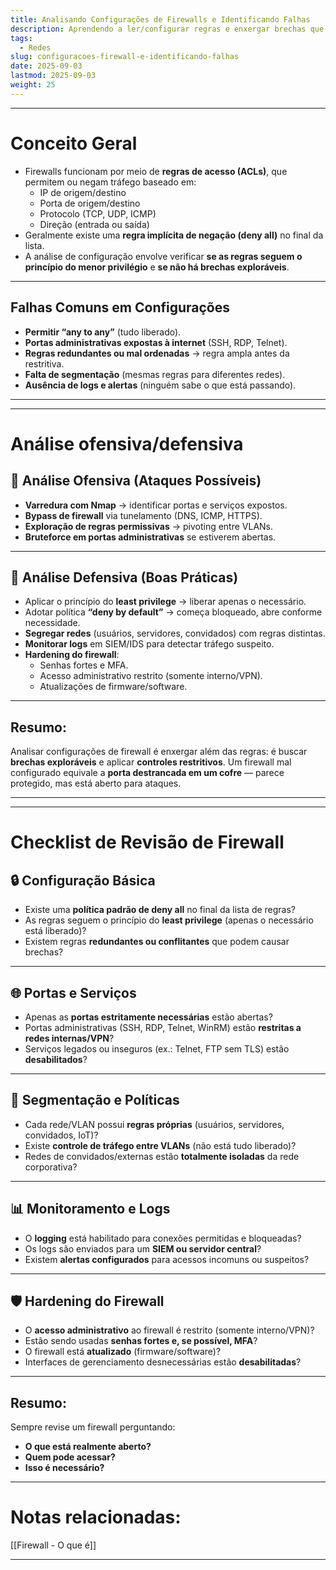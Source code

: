 ```yaml
---
title: Analisando Configurações de Firewalls e Identificando Falhas
description: Aprendendo a ler/configurar regras e enxergar brechas que um atacante pode explorar.
tags:
  - Redes
slug: configuracoes-firewall-e-identificando-falhas
date: 2025-09-03
lastmod: 2025-09-03
weight: 25
---
```

---
# Conceito Geral

- Firewalls funcionam por meio de **regras de acesso (ACLs)**, que permitem ou negam tráfego baseado em:
    - IP de origem/destino
    - Porta de origem/destino
    - Protocolo (TCP, UDP, ICMP)
    - Direção (entrada ou saída)
- Geralmente existe uma **regra implícita de negação (deny all)** no final da lista.
- A análise de configuração envolve verificar **se as regras seguem o princípio do menor privilégio** e **se não há brechas exploráveis**.

---
## Falhas Comuns em Configurações

- **Permitir “any to any”** (tudo liberado).
- **Portas administrativas expostas à internet** (SSH, RDP, Telnet).
- **Regras redundantes ou mal ordenadas** → regra ampla antes da restritiva.
- **Falta de segmentação** (mesmas regras para diferentes redes).
- **Ausência de logs e alertas** (ninguém sabe o que está passando).



---
---
# Análise ofensiva/defensiva

## 🔸 Análise Ofensiva (Ataques Possíveis)

- **Varredura com Nmap** → identificar portas e serviços expostos.
- **Bypass de firewall** via tunelamento (DNS, ICMP, HTTPS).
- **Exploração de regras permissivas** → pivoting entre VLANs.
- **Bruteforce em portas administrativas** se estiverem abertas.

---
## 🔹 Análise Defensiva (Boas Práticas)

- Aplicar o princípio do **least privilege** → liberar apenas o necessário.
- Adotar política **“deny by default”** → começa bloqueado, abre conforme necessidade.
- **Segregar redes** (usuários, servidores, convidados) com regras distintas.
- **Monitorar logs** em SIEM/IDS para detectar tráfego suspeito.
- **Hardening do firewall**:
    - Senhas fortes e MFA.
    - Acesso administrativo restrito (somente interno/VPN).
    - Atualizações de firmware/software.

---
## Resumo:  

Analisar configurações de firewall é enxergar além das regras: é buscar **brechas exploráveis** e aplicar **controles restritivos**. Um firewall mal configurado equivale a **porta destrancada em um cofre** — parece protegido, mas está aberto para ataques.

---
---

# Checklist de Revisão de Firewall

## 🔒 Configuração Básica

-  Existe uma **política padrão de deny all** no final da lista de regras?
-  As regras seguem o princípio do **least privilege** (apenas o necessário está liberado)?
-  Existem regras **redundantes ou conflitantes** que podem causar brechas?

---
## 🌐 Portas e Serviços

-  Apenas as **portas estritamente necessárias** estão abertas?
-  Portas administrativas (SSH, RDP, Telnet, WinRM) estão **restritas a redes internas/VPN**?
-  Serviços legados ou inseguros (ex.: Telnet, FTP sem TLS) estão **desabilitados**?

---
## 🧩 Segmentação e Políticas

-  Cada rede/VLAN possui **regras próprias** (usuários, servidores, convidados, IoT)?
-  Existe **controle de tráfego entre VLANs** (não está tudo liberado)?
-  Redes de convidados/externas estão **totalmente isoladas** da rede corporativa?

---
## 📊 Monitoramento e Logs

-  O **logging** está habilitado para conexões permitidas e bloqueadas?
-  Os logs são enviados para um **SIEM ou servidor central**?
-  Existem **alertas configurados** para acessos incomuns ou suspeitos?

---
## 🛡️ Hardening do Firewall

-  O **acesso administrativo** ao firewall é restrito (somente interno/VPN)?
-  Estão sendo usadas **senhas fortes e, se possível, MFA**?
-  O firewall está **atualizado** (firmware/software)?
-  Interfaces de gerenciamento desnecessárias estão **desabilitadas**?

---
## Resumo: 

Sempre revise um firewall perguntando:

- **O que está realmente aberto?**
- **Quem pode acessar?**
- **Isso é necessário?**

---
# Notas relacionadas:

[[Firewall - O que é]]

---